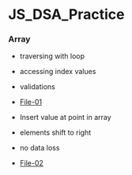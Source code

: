 # JS_DSA_Practice 

### Array
  - traversing with loop
  - accessing index values
  - validations
  - [File-01](/arrayTraversing.html)
  
  - Insert value at point in array
  - elements shift to right
  - no data loss
  - [File-02](/arrayInsert.html)
